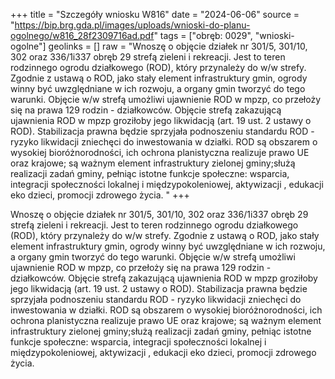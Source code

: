 +++
title = "Szczegóły wniosku W816"
date = "2024-06-06"
source = "https://bip.brg.gda.pl/images/uploads/wnioski-do-planu-ogolnego/w816_28f2309716ad.pdf"
tags = ["obręb: 0029", "wnioski-ogolne"]
geolinks = []
raw = "Wnoszę o objęcie działek nr 301/5, 301/10, 302 oraz 336/1i337 obręb 29 strefą zieleni i rekreacji. Jest to teren rodzinnego ogrodu działkowego (ROD), który przynależy do w/w strefy. Zgodnie z ustawą o ROD, jako stały element infrastruktury gmin, ogrody winny być uwzględniane w ich rozwoju, a organy gmin tworzyć do tego warunki. Objęcie w/w strefą umożliwi ujawnienie ROD w mpzp, co przełoży się na prawa 129 rodzin - działkowców. Objęcie strefą zakazującą ujawnienia ROD w mpzp groziłoby jego likwidacją (art. 19 ust. 2 ustawy o ROD). Stabilizacja prawna będzie sprzyjała podnoszeniu standardu ROD - ryzyko likwidacji zniechęci do inwestowania w działki. ROD są obszarem o wysokiej bioróżnorodności, ich ochrona planistyczna realizuje prawo UE oraz krajowe; są ważnym element infrastruktury zielonej gminy;służą realizacji zadań gminy, pełniąc istotne funkcje społeczne: wsparcia, integracji społeczności lokalnej i międzypokoleniowej, aktywizacji , edukacji eko dzieci, promocji zdrowego życia. "
+++

Wnoszę o objęcie działek nr 301/5, 301/10, 302 oraz 336/1i337 obręb 29 strefą
zieleni i rekreacji. Jest to teren rodzinnego ogrodu działkowego (ROD), który przynależy do w/w
strefy. Zgodnie z ustawą o ROD, jako stały element infrastruktury gmin, ogrody winny być
uwzględniane w ich rozwoju, a organy gmin tworzyć do tego warunki. Objęcie w/w strefą
umożliwi ujawnienie ROD w mpzp, co przełoży się na prawa 129 rodzin - działkowców. Objęcie
strefą zakazującą ujawnienia ROD w mpzp groziłoby jego likwidacją (art. 19 ust. 2 ustawy o
ROD). Stabilizacja prawna będzie sprzyjała podnoszeniu standardu ROD - ryzyko likwidacji
zniechęci do inwestowania w działki. ROD są obszarem o wysokiej bioróżnorodności, ich ochrona
planistyczna realizuje prawo UE oraz krajowe; są ważnym element infrastruktury zielonej
gminy;służą realizacji zadań gminy, pełniąc istotne funkcje społeczne: wsparcia, integracji
społeczności lokalnej i międzypokoleniowej, aktywizacji , edukacji eko dzieci, promocji zdrowego
życia.



